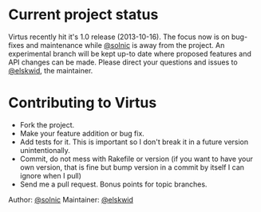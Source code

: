 # Current project status

Virtus recently hit it's 1.0 release (2013-10-16). The focus now is on bug-fixes and maintenance while [@solnic][solnic] is away from the project. An experimental branch will be kept up-to date where proposed features and API changes can be made. Please direct your questions and issues to [@elskwid][elskwid], the maintainer.

# Contributing to Virtus

* Fork the project.
* Make your feature addition or bug fix.
* Add tests for it. This is important so I don't break it in a future version unintentionally.
* Commit, do not mess with Rakefile or version
  (if you want to have your own version, that is fine but bump version in a commit by itself I can ignore when I pull)
* Send me a pull request. Bonus points for topic branches.

Author: [@solnic][solnic]
Maintainer: [@elskwid][elskwid]

[solnic]: https://github.com/solnic
[elskwid]: https://github.com/elskwid
